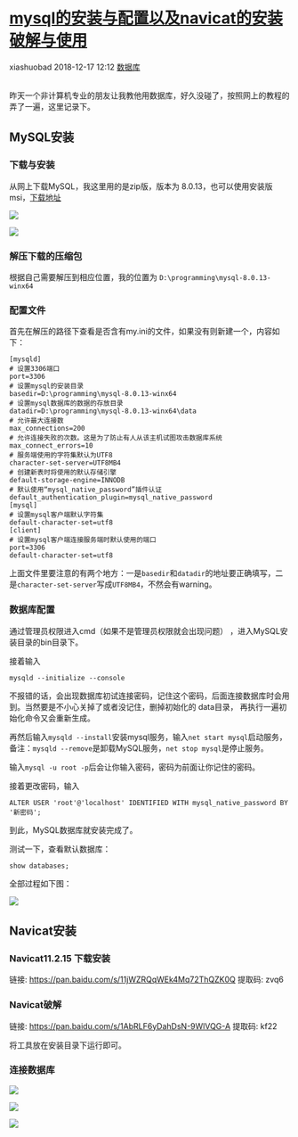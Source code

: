<div class="blog-article">
<h1><a href="p.html?p=\数据库\mysql安装配置" class="title">mysql的安装与配置以及navicat的安装破解与使用</a></h1>
<span class="author">xiashuobad</span>
<span class="time">2018-12-17 12:12</span>
<span><a href="tags.html?t=数据库" class="tag">数据库</a></span>
</div>
<br/>

昨天一个非计算机专业的朋友让我教他用数据库，好久没碰了，按照网上的教程的弄了一遍，这里记录下。
## MySQL安装 ##
### 下载与安装
从网上下载MySQL，我这里用的是zip版，版本为 8.0.13，也可以使用安装版msi，[下载地址](https://dev.mysql.com/downloads/mysql/)

![](http://www.xsblog.club/assets/images/2018/12/437re1qe50jg8rndrioa5alk0e.png)

![](http://www.xsblog.club/assets/images/2018/12/rl0d0bjucggdqr03fc381cm5va.png)

### 解压下载的压缩包 
根据自己需要解压到相应位置，我的位置为 `D:\programming\mysql-8.0.13-winx64`
### 配置文件 ###
首先在解压的路径下查看是否含有my.ini的文件，如果没有则新建一个，内容如下：

```
[mysqld]
# 设置3306端口
port=3306
# 设置mysql的安装目录
basedir=D:\programming\mysql-8.0.13-winx64
# 设置mysql数据库的数据的存放目录
datadir=D:\programming\mysql-8.0.13-winx64\data
# 允许最大连接数
max_connections=200
# 允许连接失败的次数。这是为了防止有人从该主机试图攻击数据库系统
max_connect_errors=10
# 服务端使用的字符集默认为UTF8
character-set-server=UTF8MB4
# 创建新表时将使用的默认存储引擎
default-storage-engine=INNODB
# 默认使用“mysql_native_password”插件认证
default_authentication_plugin=mysql_native_password
[mysql]
# 设置mysql客户端默认字符集
default-character-set=utf8
[client]
# 设置mysql客户端连接服务端时默认使用的端口
port=3306
default-character-set=utf8
```

上面文件里要注意的有两个地方：一是`basedir`和`datadir`的地址要正确填写，二是`character-set-server`写成`UTF8MB4`，不然会有warning。

### 数据库配置 ###
通过管理员权限进入cmd（如果不是管理员权限就会出现问题） ，进入MySQL安装目录的bin目录下。

接着输入

`mysqld --initialize --console`

不报错的话，会出现数据库初试连接密码，记住这个密码，后面连接数据库时会用到。当然要是不小心关掉了或者没记住，删掉初始化的 data目录，
再执行一遍初始化命令又会重新生成。

再然后输入`mysqld --install`安装mysql服务，输入`net start mysql`启动服务，备注：`mysqld --remove`是卸载MySQL服务，`net stop mysql`是停止服务。

输入`mysql -u root -p`后会让你输入密码，密码为前面让你记住的密码。

接着更改密码，输入

`ALTER USER 'root'@'localhost' IDENTIFIED WITH mysql_native_password BY '新密码';`

到此，MySQL数据库就安装完成了。

测试一下，查看默认数据库：

`show databases;`

全部过程如下图：

![](http://www.xsblog.club/assets/images/2018/12/209dgb99p8glrpk27r6638s299.png)

## Navicat安装 ##
### Navicat11.2.15 下载安装 ###
链接: https://pan.baidu.com/s/11jWZRQqWEk4Mq72ThQZK0Q 提取码: zvq6
### Navicat破解 ###
链接: https://pan.baidu.com/s/1AbRLF6yDahDsN-9WlVQG-A 提取码: kf22

 将工具放在安装目录下运行即可。
### 连接数据库 ###
![](http://www.xsblog.club/assets/images/2018/12/51222u6u0qhibqdrak5vl2aab7.png)

![](http://www.xsblog.club/assets/images/2018/12/sfbpeekmg2h97q6kbrqv8avqvv.png)

![](http://www.xsblog.club/assets/images/2018/12/quf618cu2ggiaqtse7261oia5q.png)